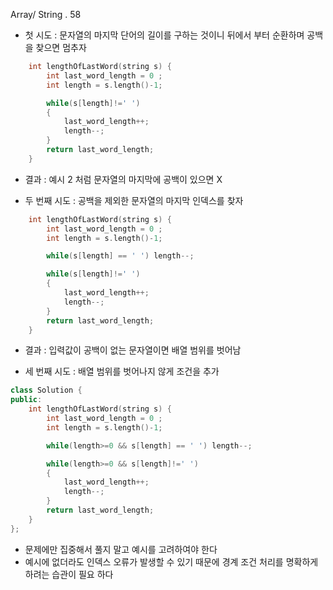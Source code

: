 Array/ String . 58

- 첫 시도 : 문자열의 마지막 단어의 길이를 구하는 것이니 뒤에서 부터 순환하며 공백을 찾으면 멈추자

```cpp
    int lengthOfLastWord(string s) {
        int last_word_length = 0 ;
        int length = s.length()-1;

        while(s[length]!=' ')
        {
            last_word_length++;
            length--;
        }
        return last_word_length;
    }
```

- 결과 : 예시 2 처럼 문자열의 마지막에 공백이 있으면 X

- 두 번째 시도 : 공백을 제외한 문자열의 마지막 인덱스를 찾자

```cpp
    int lengthOfLastWord(string s) {
        int last_word_length = 0 ;
        int length = s.length()-1;

        while(s[length] == ' ') length--;

        while(s[length]!=' ')
        {
            last_word_length++;
            length--;
        }
        return last_word_length;
    }
```

- 결과 : 입력값이 공백이 없는 문자열이면 배열 범위를 벗어남

- 세 번째 시도 : 배열 범위를 벗어나지 않게 조건을 추가

```cpp
class Solution {
public:
    int lengthOfLastWord(string s) {
        int last_word_length = 0 ;
        int length = s.length()-1;

        while(length>=0 && s[length] == ' ') length--;

        while(length>=0 && s[length]!=' ')
        {
            last_word_length++;
            length--;
        }
        return last_word_length;
    }
};
```

- 문제에만 집중해서 풀지 말고 예시를 고려하여야 한다
- 예시에 없더라도 인덱스 오류가 발생할 수 있기 때문에 경계 조건 처리를 명확하게 하려는 습관이 필요 하다